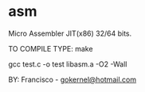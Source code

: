 # asm

 Micro Assembler JIT(x86) 32/64 bits.

 TO COMPILE TYPE:
   make
   
   gcc test.c -o test libasm.a -O2 -Wall
 

 BY: Francisco - gokernel@hotmail.com
